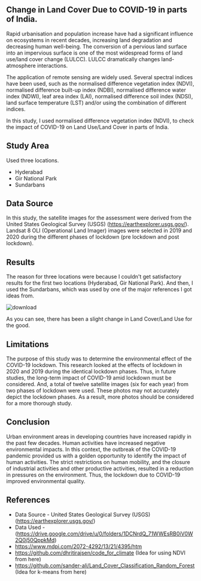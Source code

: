 ## Change in Land Cover Due to COVID-19 in parts of India.

Rapid urbanisation and population increase have had a significant influence on ecosystems in recent decades, increasing land degradation and 
decreasing human well-being. The conversion of a pervious  land surface into an impervious surface is one of the most widespread forms of 
land use/land cover change (LULCC). LULCC dramatically changes land-atmosphere interactions. 

The application of remote sensing are widely used. Several spectral indices have been used, such as the normalised difference vegetation index (NDVI), 
normalised difference built-up index (NDBI), normalised difference water index (NDWI), leaf area index (LAI), normalised difference soil index (NDSI), 
land surface temperature (LST) and/or using the combination of different indices. 

In this study, I used normalised difference vegetation index (NDVI), to check the impact of COVID-19 on Land Use/Land Cover in parts of India.

## Study Area
Used three locations. 
- Hyderabad
- Gir National Park
- Sundarbans

## Data Source
In this study, the satellite images for the assessment were derived from the United States Geological Survey (USGS) (https://earthexplorer.usgs.gov/).
Landsat 8 OLI (Operational Land Imager) images were selected in 2019 and 2020 during the different phases of lockdown (pre lockdown and post lockdown).

## Results
The reason for three locations were because I couldn't get satisfactory results for the first two locations (Hyderabad, Gir National Park). And then, I used
the Sundarbans, which was used by one of the major references I got ideas from.   

![download](https://user-images.githubusercontent.com/60320421/154220284-d6b3d3f9-5504-4780-bddd-e674d92dfa96.png)


As you can see, there has been a slight change in Land Cover/Land Use for the good. 

## Limitations
The purpose of this study was to determine the environmental effect of the COVID-19 lockdown. This research looked at the effects of lockdown in 2020 and 2019 
during the identical lockdown phases. Thus, in future studies, the long-term impact of COVID-19 amid lockdown must be considered. And, a total of twelve satellite 
images (six for each year) from two phases of lockdown were used. These photos may not accurately depict the lockdown phases. As a result, more photos should be 
considered for a more thorough study.


## Conclusion
Urban environment areas in developing countries have increased rapidly in the past few decades. Human activities have increased negative environmental impacts.
In this context, the outbreak of the COVID-19 pandemic provided us with a golden opportunity to identify the impact of human activities. The strict restrictions on 
human mobility, and the closure of industrial activities and other productive activities, resulted in a reduction in pressures on the environment. Thus, the lockdown 
due to COVID-19 improved environmental quality.


## References
- Data Source - United States Geological Survey (USGS) (https://earthexplorer.usgs.gov/)
- Data Used - (https://drive.google.com/drive/u/0/folders/1DCNrdQ_71WWEsRB0iV0W2Q0j50QppkMd)
- https://www.mdpi.com/2072-4292/13/21/4395/htm
- https://github.com/dhritirajsen/code_for_climate (Idea for using NDVI from here)
- https://github.com/sander-ali/Land_Cover_Classification_Random_Forest (Idea for k-means from here)
